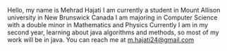 Hello, my name is Mehrad Hajati
I am currently a student in Mount Allison university in New Brunswick Canada
I am majoring in Computer Science with a double minor in Mathematics and Physics
Currently I am in my second year, learning about java algorithms and methods, so most of my work will be in java.
You can reach me at m.hajati24@gmail.com

<!---
MehradHajati/MehradHajati is a ✨ special ✨ repository because its `README.md` (this file) appears on your GitHub profile.
You can click the Preview link to take a look at your changes.
--->
